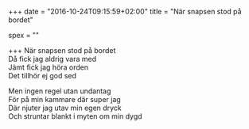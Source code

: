 +++
date = "2016-10-24T09:15:59+02:00"
title = "När snapsen stod på bordet"

spex = ""

+++
När snapsen stod på bordet  
Då fick jag aldrig vara med  
Jämt fick jag höra orden  
Det tillhör ej god sed  

Men ingen regel utan undantag  
För på min kammare där super jag  
Där njuter jag utav min egen dryck  
Och struntar blankt i myten om min dygd
